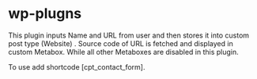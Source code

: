 # wp-plugns

This plugin inputs Name and URL from user and then stores it into custom post type (Website) . Source code of URL is fetched and displayed in custom Metabox. While all other Metaboxes are disabled in this plugin.

To use add shortcode [cpt_contact_form].
